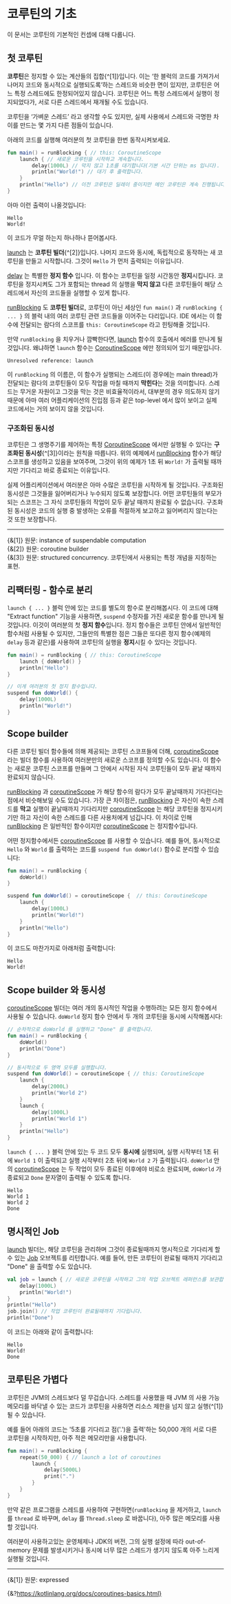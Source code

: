 # 코루틴의 기초
이 문서는 코루틴의 기본적인 컨셉에 대해 다룹니다.

## 첫 코루틴

**코루틴**은 정지할 수 있는 계산들의 집합{^[1]}입니다. 
이는 ‘한 블럭의 코드를 가져가서 나머지 코드와 동시적으로 실행되도록’하는 스레드와 비슷한 면이 있지만, 코루틴은 어느 특정 스레드에도 한정되어있지 않습니다. 
코루틴은 어느 특정 스레드에서 실행이 정지되었다가, 서로 다른 스레드에서 재개될 수도 있습니다.

코루틴을 ‘가벼운 스레드’ 라고 생각할 수도 있지만, 실제 사용에서 스레드와 극명한 차이를 만드는 몇 가지 다른 점들이 있습니다.

아래의 코드를 실행해 여러분의 첫 코루틴을 한번 동작시켜보세요.

```kotlin
fun main() = runBlocking { // this: CoroutineScope
    launch { // 새로운 코루틴을 시작하고 계속합니다.
        delay(1000L) // 막지 않고 1초를 대기합니다(기본 시간 단위는 ms 입니다).
        println("World!") // 대기 후 출력합니다.
    }
    println("Hello") // 이전 코루틴은 딜레이 중이지만 메인 코루틴은 계속 진행됩니다.
}
```

아마 이런 출력이 나올것입니다:

```
Hello
World!
```

이 코드가 무얼 하는지 하나하나 뜯어봅시다.

[launch](https://kotlinlang.org/api/kotlinx.coroutines/kotlinx-coroutines-core/kotlinx.coroutines/launch.html) 는 
**코루틴 빌더**{^[2]}입니다. 나머지 코드와 동시에, 독립적으로 동작하는 새 코루틴을 만들고 시작합니다. 
그것이 `Hello` 가 먼저 출력되는 이유입니다.

[delay](https://kotlinlang.org/api/kotlinx.coroutines/kotlinx-coroutines-core/kotlinx.coroutines/delay.html) 는 
특별한 **정지 함수** 입니다. 이 함수는 코루틴을 일정 시간동안 **정지**시킵니다. 
코루틴을 정지시켜도 그가 포함되는 thread 의 실행을 **막지 않고** 다른 코루틴들이 해당 스레드에서 자신의 코드들을 실행할 수 있게 합니다.

[runBlocking](https://kotlinlang.org/api/kotlinx.coroutines/kotlinx-coroutines-core/kotlinx.coroutines/run-blocking.html) 도 
**코루틴 빌더**로, 코루틴이 아닌 세상인 `fun main()` 과 `runBlocking { ... }` 의 블럭 내의 여러 코루틴 관련 코드들을 이어주는 다리입니다. 
IDE 에서는 이 함수에 전달되는 람다의 스코프를 `this: CoroutineScope` 라고 힌팅해줄 것입니다.

만약 `runBlocking` 을 치우거나 깜빡한다면, [launch](https://kotlinlang.org/api/kotlinx.coroutines/kotlinx-coroutines-core/kotlinx.coroutines/launch.html) 
함수의 호출에서 에러를 만나게 될것입니다. 왜냐하면 `launch` 함수는 [CoroutineScope](https://kotlinlang.org/api/kotlinx.coroutines/kotlinx-coroutines-core/kotlinx.coroutines/-coroutine-scope/) 에만
정의되어 있기 때문입니다.

```
Unresolved reference: launch
```

이 `runBlocking` 의 이름은, 이 함수가 실행되는 스레드(이 경우에는 main thread)가 전달되는 람다의 코루틴들이 모두 작업을 마칠 때까지 **막힌다**는 것을 의미합니다.
스레드는 무거운 자원이고 그것을 막는 것은 비효율적이라서, 대부분의 경우 의도하지 않기 때문에 아마 여러 어플리케이션의 진입점 등과 같은 top-level 에서 많이 보이고 실제 코드에서는 거의 보이지 않을 것입니다.

### 구조화된 동시성

코루틴은 그 생명주기를 제어하는 특정 [CoroutineScope](https://kotlinlang.org/api/kotlinx.coroutines/kotlinx-coroutines-core/kotlinx.coroutines/-coroutine-scope/) 에서만 실행될 수 있다는 **구조화된 동시성**{^[3]}이라는 원칙을 따릅니다. 
위의 예제에서 [runBlocking](https://kotlinlang.org/api/kotlinx.coroutines/kotlinx-coroutines-core/kotlinx.coroutines/run-blocking.html) 함수가 해당 스코프를 생성하고 있음을 보여주며, 그것이 위의 예제가 1초 뒤 `World!` 가 출력될 때까지만 기다리고 바로 종료되는 이유입니다.

실제 어플리케이션에서 여러분은 아마 수많은 코루틴을 시작하게 될 것입니다. 구조화된 동시성은 그것들을 잃어버리거나 누수되지 않도록 보장합니다. 
어떤 코루틴들의 부모가 되는 스코프는 그 자식 코루틴들의 작업이 모두 끝날 때까지 완료될 수 없습니다. 
구조화된 동시성은 코드의 실행 중 발생하는 오류를 적절하게 보고하고 잃어버리지 않는다는 것 또한 보장합니다.

---

{&[1]} 원문: instance of suspendable computation  
{&[2]} 원문: coroutine builder  
{&[3]} 원문: structured concurrency. 코루틴에서 사용되는 특정 개념을 지칭하는 표현.  

## 리팩터링 - 함수로 분리

`launch { ... }` 블럭 안에 있는 코드를 별도의 함수로 분리해봅시다. 이 코드에 대해 "Extract function" 기능을 사용하면, `suspend` 수정자를 가진 새로운 함수를 만나게 될것입니다. 
이것이 여러분의 첫 **정지 함수**입니다. 정지 함수들은 코루틴 안에서 일반적인 함수처럼 사용될 수 있지만, 그들만의 특별한 점은 그들은 또다른 정지 함수(예제의 `delay` 등과 같은)를 사용하여 코루틴의 실행을 **정지**시킬 수 있다는 것입니다.

```kotlin
fun main() = runBlocking { // this: CoroutineScope
    launch { doWorld() }
    println("Hello")
}

// 이게 여러분의 첫 정지 함수입니다.
suspend fun doWorld() {
    delay(1000L)
    println("World!")
}
```

## Scope builder

다른 코루틴 빌더 함수들에 의해 제공되는 코루틴 스코프들에 더해, [coroutineScope](https://kotlinlang.org/api/kotlinx.coroutines/kotlinx-coroutines-core/kotlinx.coroutines/coroutine-scope.html) 라는 빌더 함수를 사용하여 여러분만의 새로운 스코프를 정의할 수도 있습니다. 이 함수는 새로운 코루틴 스코프를 만들며 그 안에서 시작된 자식 코루틴들이 모두 끝날 때까지 완료되지 않습니다.

[runBlocking](https://kotlinlang.org/api/kotlinx.coroutines/kotlinx-coroutines-core/kotlinx.coroutines/run-blocking.html) 과 [coroutineScope](https://kotlinlang.org/api/kotlinx.coroutines/kotlinx-coroutines-core/kotlinx.coroutines/coroutine-scope.html) 가 해당 함수의 람다가 모두 끝날때까지 기다린다는 점에서 비슷해보일 수도 있습니다. 
가장 큰 차이점은, [runBlocking](https://kotlinlang.org/api/kotlinx.coroutines/kotlinx-coroutines-core/kotlinx.coroutines/run-blocking.html) 은 자신이 속한 스레드를 **막고** 실행이 끝날때까지 기다리지만 [coroutineScope](https://kotlinlang.org/api/kotlinx.coroutines/kotlinx-coroutines-core/kotlinx.coroutines/coroutine-scope.html) 는 해당 코루틴을 정지시키기만 하고 자신이 속한 스레드를 다른 사용처에게 넘깁니다. 
이 차이로 인해 [runBlocking](https://kotlinlang.org/api/kotlinx.coroutines/kotlinx-coroutines-core/kotlinx.coroutines/run-blocking.html) 은 일반적인 함수이지만 [coroutineScope](https://kotlinlang.org/api/kotlinx.coroutines/kotlinx-coroutines-core/kotlinx.coroutines/coroutine-scope.html) 는 정지함수입니다.

어떤 정지함수에서든 [coroutineScope](https://kotlinlang.org/api/kotlinx.coroutines/kotlinx-coroutines-core/kotlinx.coroutines/coroutine-scope.html) 를 사용할 수 있습니다. 예를 들어, 동시적으로 `Hello` 와 `World` 를 출력하는 코드를 `suspend fun doWorld()` 함수로 분리할 수 있습니다:

```kotlin
fun main() = runBlocking {
    doWorld()
}

suspend fun doWorld() = coroutineScope {  // this: CoroutineScope
    launch {
        delay(1000L)
        println("World!")
    }
    println("Hello")
}
```

이 코드도 마찬가지로 아래처럼 출력합니다:

```
Hello
World!
```

## Scope builder 와 동시성

[coroutineScope](https://kotlinlang.org/api/kotlinx.coroutines/kotlinx-coroutines-core/kotlinx.coroutines/coroutine-scope.html) 빌더는 여러 개의 동시적인 작업을 수행하려는 모든 정지 함수에서 사용될 수 있습니다. 
`doWorld` 정지 함수 안에서 두 개의 코루틴을 동시에 시작해봅시다:

```kotlin
// 순차적으로 doWorld 를 실행하고 "Done" 를 출력합니다.
fun main() = runBlocking {
    doWorld()
    println("Done")
}

// 동시적으로 두 영역 모두를 실행합니다.
suspend fun doWorld() = coroutineScope { // this: CoroutineScope
    launch {
        delay(2000L)
        println("World 2")
    }
    launch {
        delay(1000L)
        println("World 1")
    }
    println("Hello")
}
```

`launch { ... }` 블럭 안에 있는 두 코드 모두 **동시에** 실행되며, 실행 시작부터 1초 뒤에 `World 1` 이 출력되고 실행 시작부터 2초 뒤에 `World 2` 가 출력됩니다. 
`doWorld` 안의 [coroutineScope](https://kotlinlang.org/api/kotlinx.coroutines/kotlinx-coroutines-core/kotlinx.coroutines/coroutine-scope.html) 는 두 작업이 모두 종료된 이후에야 비로소 완료되며, `doWorld` 가 종료되고 `Done` 문자열이 출력될 수 있도록 합니다.

```
Hello
World 1
World 2
Done
```

## 명시적인 Job

[launch](https://kotlinlang.org/api/kotlinx.coroutines/kotlinx-coroutines-core/kotlinx.coroutines/launch.html) 빌더는, 해당 코루틴을 관리하며 그것이 종료될때까지 명시적으로 기다리게 할 수 있는 [Job](https://kotlinlang.org/api/kotlinx.coroutines/kotlinx-coroutines-core/kotlinx.coroutines/-job/index.html) 오브젝트를 리턴합니다. 
예를 들어, 만든 코루틴이 완료될 때까지 기다리고 "Done" 을 출력할 수도 있습니다.

```kotlin
val job = launch { // 새로운 코루틴을 시작하고 그의 작업 오브젝트 레퍼런스를 보관합니다.
    delay(1000L)
    println("World!")
}
println("Hello")
job.join() // 작업 코루틴이 완료될때까지 기다립니다.
println("Done") 
```

이 코드는 아래와 같이 출력합니다:

```
Hello
World!
Done
```

## 코루틴은 가볍다

코루틴은 JVM의 스레드보다 덜 무겁습니다. 스레드를 사용했을 때 JVM 의 사용 가능 메모리를 바닥낼 수 있는 코드가 코루틴을 사용하면 리소스 제한을 넘지 않고 실행{^[1]}될 수 있습니다.

예를 들어 아래의 코드는 '5초를 기다리고 점('.')을 출력'하는 50,000 개의 서로 다른 코루틴을 시작하지만, 아주 적은 메모리만을 사용합니다.

```kotlin
fun main() = runBlocking {
    repeat(50_000) { // launch a lot of coroutines
        launch {
            delay(5000L)
            print(".")
        }
    }
}
```

만약 같은 프로그램을 스레드를 사용하여 구현하면(`runBlocking` 을 제거하고, `launch` 를 `thread` 로 바꾸며, `delay` 를 `Thread.sleep` 로 바꿉니다), 아주 많은 메모리를 사용할 것입니다.

여러분이 사용하고있는 운영체제나 JDK의 버전, 그의 실행 설정에 따라 out-of-memory 문제를 발생시키거나 동시에 너무 많은 스레드가 생기지 않도록 아주 느리게 실행될 것입니다.

---

{&[1]} 원문: expressed


{&?https://kotlinlang.org/docs/coroutines-basics.html}